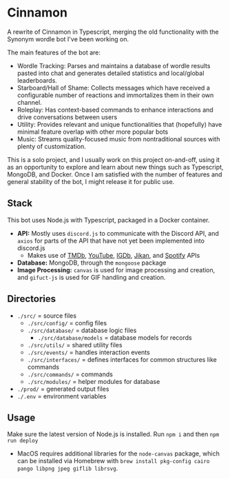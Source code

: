 # Cinnamon
A rewrite of Cinnamon in Typescript, merging the old functionality with the Synonym wordle bot I've been working on.

The main features of the bot are:
 - Wordle Tracking: Parses and maintains a database of wordle results pasted into chat and generates detailed statistics and local/global leaderboards.
 - Starboard/Hall of Shame: Collects messages which have received a configurable number of reactions and immortalizes them in their own channel.
 - Roleplay: Has context-based commands to enhance interactions and drive conversations between users
 - Utility: Provides relevant and unique functionalities that (hopefully) have minimal feature overlap with other more popular bots
 - Music: Streams quality-focused music from nontraditional sources with plenty of customization.

This is a solo project, and I usually work on this project on-and-off, using it as an opportunity to explore and learn about new things such as Typescript, MongoDB, and Docker. Once I am satisfied with the number of features and general stability of the bot, I might release it for public use.

## Stack
This bot uses Node.js with Typescript, packaged in a Docker container.
 - **API:** Mostly uses `discord.js` to communicate with the Discord API, and `axios` for parts of the API that have not yet been implemented into discord.js
   - Makes use of [TMDb](https://www.themoviedb.org), [YouTube](https://developers.google.com/youtube/v3), [IGDb](https://api-docs.igdb.com), [Jikan](https://jikan.moe/), and [Spotify](https://developer.spotify.com/documentation/web-api) APIs
 - **Database:** MongoDB, through the `mongoose` package
 - **Image Processing:** `canvas` is used for image processing and creation, and `gifuct-js` is used for GIF handling and creation.


## Directories
 - `./src/` = source files
   - `./src/config/` = config files
   - `./src/database/` = database logic files
     - `./src/database/models` = database models for records
   - `./src/utils/` = shared utility files
   - `./src/events/` = handles interaction events
   - `./src/interfaces/` = defines interfaces for common structures like commands
   - `./src/commands/` = commands
   - `./src/modules/` = helper modules for database
 - `./prod/` = generated output files
 - `./.env` = environment variables

## Usage
Make sure the latest version of Node.js is installed.
Run `npm i` and then `npm run deploy`
 - MacOS requires additional libraries for the `node-canvas` package, which can be installed via Homebrew with `brew install pkg-config cairo pango libpng jpeg giflib librsvg`.
